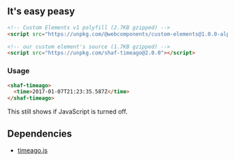 ## It's easy peasy

```html
<!-- Custom Elements v1 polyfill (2.7KB gzipped) -->
<script src="https://unpkg.com/@webcomponents/custom-elements@1.0.0-alpha.3"></script>
```

```html
<!-- our custom element's source (1.7KB gzipped) -->
<script src="https://unpkg.com/shaf-timeago@2.0.0"></script>
```

### Usage

```html
<shaf-timeago>
  <time>2017-01-07T21:23:35.587Z</time>
</shaf-timeago>
```

This still shows if JavaScript is turned off.

## Dependencies

* [timeago.js](https://github.com/hustcc/timeago.js)
